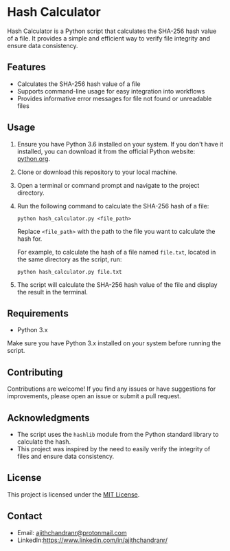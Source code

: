 # Hash Calculator

Hash Calculator is a Python script that calculates the SHA-256 hash value of a file. It provides a simple and efficient way to verify file integrity and ensure data consistency.

## Features

- Calculates the SHA-256 hash value of a file
- Supports command-line usage for easy integration into workflows
- Provides informative error messages for file not found or unreadable files

## Usage

1. Ensure you have Python 3.6 installed on your system. If you don't have it installed, you can download it from the official Python website: [python.org](https://www.python.org/downloads/).

2. Clone or download this repository to your local machine.

3. Open a terminal or command prompt and navigate to the project directory.

4. Run the following command to calculate the SHA-256 hash of a file:

   ```shell
   python hash_calculator.py <file_path>
   ```

   Replace `<file_path>` with the path to the file you want to calculate the hash for.

   For example, to calculate the hash of a file named `file.txt`, located in the same directory as the script, run:

   ```shell
   python hash_calculator.py file.txt
   ```

5. The script will calculate the SHA-256 hash value of the file and display the result in the terminal.

## Requirements

- Python 3.x

Make sure you have Python 3.x installed on your system before running the script.

## Contributing

Contributions are welcome! If you find any issues or have suggestions for improvements, please open an issue or submit a pull request.

## Acknowledgments

- The script uses the `hashlib` module from the Python standard library to calculate the hash.
- This project was inspired by the need to easily verify the integrity of files and ensure data consistency.

## License

This project is licensed under the [MIT License](LICENSE).

## Contact

- Email: ajithchandranr@protonmail.com
- LinkedIn:https://www.linkedin.com/in/ajithchandranr/
